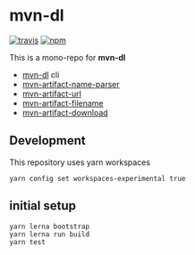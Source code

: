 # mvn-dl
[![travis][travis-image]][travis-url]
[![npm][npm-image]][npm-url]

[travis-image]: https://img.shields.io/travis/laat/mvn-dl.svg?style=flat&branch=master
[travis-url]: https://travis-ci.org/laat/mvn-dl
[npm-image]: https://img.shields.io/npm/v/mvn-dl.svg?style=flat
[npm-url]: https://npmjs.org/package/mvn-dl


This is a mono-repo for **mvn-dl**

* [mvn-dl](./packages/mvn-dl) cli
* [mvn-artifact-name-parser](./packages/mvn-artifact-name-parser)
* [mvn-artifact-url](./packages/mvn-artifact-url)
* [mvn-artifact-filename](./packages/mvn-artifact-filename)
* [mvn-artifact-download](./packages/mvn-artifact-download)

## Development

This repository uses yarn workspaces
```
yarn config set workspaces-experimental true
```

## initial setup
```
yarn lerna bootstrap
yarn lerna run build
yarn test
```
